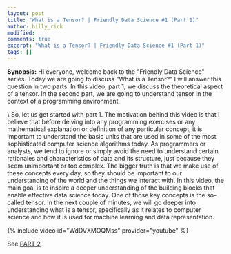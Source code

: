 ```yaml
---
layout: post
title: "What is a Tensor? | Friendly Data Science #1 (Part 1)"
author: billy_rick
modified:
comments: true
excerpt: "What is a Tensor? | Friendly Data Science #1 (Part 1)"
tags: []
---
```


**Synopsis:** Hi everyone, welcome back to the "Friendly Data Science" series. Today we are going to discuss "What is a Tensor?" I will answer this question in two parts. In this video, part 1, we discuss the theoretical aspect of a tensor. In the second part, we are going to understand tensor in the context of a programming environment. 

\\
So, let us get started with part 1. The motivation behind this video is that I believe that before delving into any programming exercises or any mathematical explanation or definition of any particular concept, it is important to understand the basic units that are used in some of the most sophisticated computer science algorithms today. As programmers or analysts, we tend to ignore or simply avoid the need to understand certain rationales and characteristics of data and its structure, just because they seem unimportant or too complex. The bigger truth is that we make use of these concepts every day, so they should be important to our understanding of the world and the things we interact with. In this video, the main goal is to inspire a deeper understanding of the building blocks that enable effective data science today. One of those key concepts is the so-called tensor. In the next couple of minutes, we will go deeper into understanding what is a tensor, specifically as it relates to computer science and how it is used for machine learning and data representation.


{% include video id="WdDVXMOQMss" provider="youtube" %}


See [PART 2](https://youtu.be/hCSjWCVrphc) 
